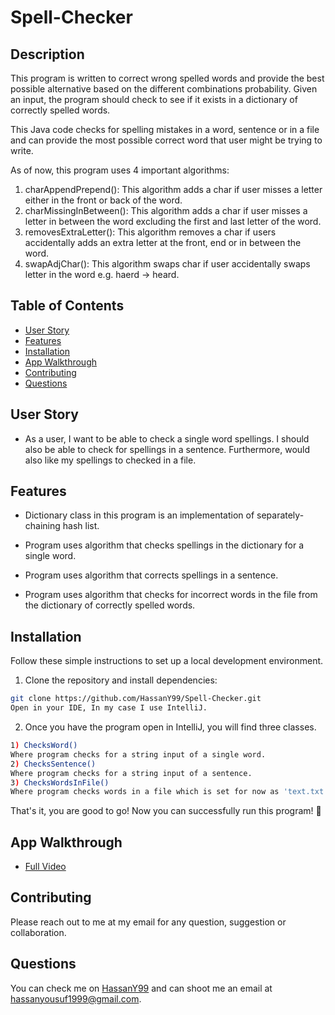 # Spell-Checker

 ## Description

  This program is written to correct wrong spelled words and provide the best possible alternative based on the different combinations probability. Given an input, the program should check to see if it exists in a dictionary of correctly spelled words.
  
  This Java code checks for spelling mistakes in a word, sentence or in a file and can provide the most possible correct word that user might be trying to write.
  
  As of now, this program uses 4 important algorithms:
  1) charAppendPrepend():
    This algorithm adds a char if user misses a letter either in the front or back of the word.
  2) charMissingInBetween():
    This algorithm adds a char if user misses a letter in between the word excluding the first and last letter of the word.
  3) removesExtraLetter():
    This algorithm removes a char if users accidentally adds an extra letter at the front, end or in between the word.
  4) swapAdjChar():
    This algorithm swaps char if user accidentally swaps letter in the word e.g. haerd -> heard.
  

  ## Table of Contents
  - [User Story](#user-story)
  - [Features](#features)
  - [Installation](#installation)
  - [App Walkthrough](#app-walkthrough)
  - [Contributing](#contributing)
  - [Questions](#questions)

  ## User Story

* As a user, I want to be able to check a single word spellings. I should also be able to check for spellings in a sentence. Furthermore, would also like my spellings to checked in a file.

## Features

  * Dictionary class in this program is an implementation of separately-chaining hash list.

  * Program uses algorithm that checks spellings in the dictionary for a single word.

  * Program uses algorithm that corrects spellings in a sentence.

  * Program uses algorithm that checks for incorrect words in the file from the dictionary of correctly spelled words.

  ## Installation

  Follow these simple instructions to set up a local development environment.

1. Clone the repository and install dependencies:

  ```bash
  git clone https://github.com/HassanY99/Spell-Checker.git
  Open in your IDE, In my case I use IntelliJ.
  ```

2. Once you have the program open in IntelliJ, you will find three classes.

  ```bash
  1) ChecksWord()
  Where program checks for a string input of a single word.
  2) ChecksSentence()
  Where program checks for a string input of a sentence.
  3) ChecksWordsInFile()
  Where program checks words in a file which is set for now as 'text.txt' but you can use your own text file as well.
  ```

That's it, you are good to go! Now you can successfully run this program! 👾

  
  ## App Walkthrough

  - [Full Video](https://drive.google.com/file/d/1-f5PJy7ANkYomO5w6K9MJtfaSJo9cEzZ/view)
  

  ## Contributing

  Please reach out to me at my email for any question, suggestion or collaboration.

  ## Questions

  You can check me on [HassanY99](https://github.com/HassanY99) and can shoot me an email at hassanyousuf1999@gmail.com.

